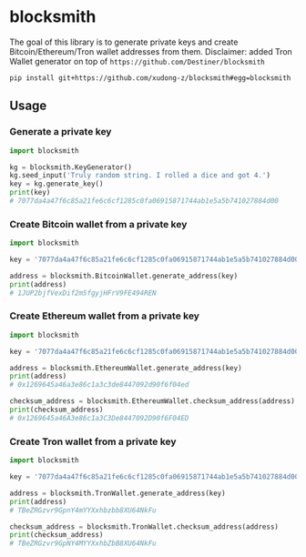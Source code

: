 # blocksmith
The goal of this library is to generate private keys and create Bitcoin/Ethereum/Tron wallet addresses from them.
Disclaimer: added Tron Wallet generator on top of `https://github.com/Destiner/blocksmith`
```
pip install git+https://github.com/xudong-z/blocksmith#egg=blocksmith
```

## Usage

### Generate a private key
```python
import blocksmith

kg = blocksmith.KeyGenerator()
kg.seed_input('Truly random string. I rolled a dice and got 4.')
key = kg.generate_key()
print(key)
# 7077da4a47f6c85a21fe6c6cf1285c0fa06915871744ab1e5a5b741027884d00

```

### Create Bitcoin wallet from a private key
```python
import blocksmith

key = '7077da4a47f6c85a21fe6c6cf1285c0fa06915871744ab1e5a5b741027884d00'

address = blocksmith.BitcoinWallet.generate_address(key)
print(address)
# 1JUP2bjfVexDif2m5fgyjHFrV9FE494REN

```

### Create Ethereum wallet from a private key
```python
import blocksmith

key = '7077da4a47f6c85a21fe6c6cf1285c0fa06915871744ab1e5a5b741027884d00'

address = blocksmith.EthereumWallet.generate_address(key)
print(address)
# 0x1269645a46a3e86c1a3c3de8447092d90f6f04ed

checksum_address = blocksmith.EthereumWallet.checksum_address(address)
print(checksum_address)
# 0x1269645a46A3e86c1a3C3De8447092D90f6F04ED

```

### Create Tron wallet from a private key
```python
import blocksmith

key = '7077da4a47f6c85a21fe6c6cf1285c0fa06915871744ab1e5a5b741027884d00'

address = blocksmith.TronWallet.generate_address(key)
print(address)
# TBeZRGzvr9GpnY4mYYXxhbzbb8XU64NkFu

checksum_address = blocksmith.TronWallet.checksum_address(address)
print(checksum_address)
# TBeZRGzvr9GpNY4MYYXxhbZbB8XU64NkFu

```
